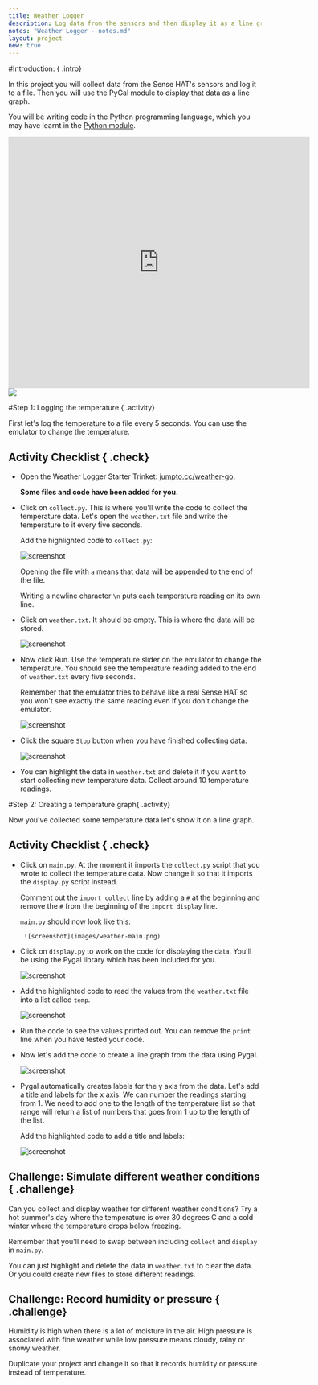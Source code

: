 ```yaml
---
title: Weather Logger
description: Log data from the sensors and then display it as a line graph. 
notes: "Weather Logger - notes.md"
layout: project
new: true
---
```


#Introduction:  { .intro}

In this project you will collect data from the Sense HAT's sensors and log it to a file. Then you will use the PyGal module to display that data as a line graph. 

You will be writing code in the Python programming language, which you may have learnt in the [Python module](../../python/).

<div class="trinket">
<iframe src="https://trinket.io/embed/python/5e246d8212?outputOnly=true&start=result" width="600" height="500" frameborder="0" marginwidth="0" marginheight="0" allowfullscreen>
</iframe>
<img src="images/weather-final.png">
</div>

#Step 1: Logging the temperature { .activity}

First let's log the temperature to a file every 5 seconds. You can use the emulator to change the temperature. 

## Activity Checklist { .check}

+ Open the Weather Logger Starter Trinket: <a href="http://jumpto.cc/weather-go" target="_blank">jumpto.cc/weather-go</a>. 

    __Some files and code have been added for you.__
    
+ Click on `collect.py`. This is where you'll write the code to collect the temperature data. Let's open the `weather.txt` file and write the temperature to it every five seconds.

    Add the highlighted code to `collect.py`:

    ![screenshot](images/weather-collect.png)
    
    Opening the file with `a` means that data will be appended to the end of the file.  
       
    Writing a newline character `\n` puts each temperature reading on its own line. 
    
+ Click on `weather.txt`. It should be empty. This is where the data will be stored. 

    ![screenshot](images/weather-file.png)


+ Now click Run. Use the temperature slider on the emulator to change the temperature. You should see the temperature reading added to the end of `weather.txt` every five seconds. 

    Remember that the emulator tries to behave like a real Sense HAT so you won't see exactly the same reading even if you don't change the emulator. 
    
    ![screenshot](images/weather-temperature.png)

+ Click the square `Stop` button when you have finished collecting data. 

    ![screenshot](images/weather-stop.png)

+ You can highlight the data in `weather.txt` and delete it if you want to start collecting new temperature data. Collect around 10 temperature readings.         
       

#Step 2: Creating a temperature graph{ .activity}

Now you've collected some temperature data let's show it on a line graph. 

## Activity Checklist { .check}

+ Click on `main.py`. At the moment it imports the `collect.py` script that you wrote to collect the temperature data. Now change it so that it imports the `display.py` script instead. 

    Comment out the `import collect` line by adding a `#` at the beginning and remove the `#` from the beginning of the `import display` line. 
    
    `main.py` should now look like this:
    
       ![screenshot](images/weather-main.png)

+ Click on `display.py` to work on the code for displaying the data. You'll be using the Pygal library which has been included for you. 

    ![screenshot](images/weather-display.png)


+ Add the highlighted code to read the values from the `weather.txt` file into a list called `temp`.  

    ![screenshot](images/weather-read.png)
    
+ Run the code to see the values printed out. You can remove the `print` line when you have tested your code.

+ Now let's add the code to create a line graph from the data using Pygal.   
    
    ![screenshot](images/weather-graph.png)
   
+ Pygal automatically creates labels for the y axis from the data. Let's add a title and labels for the x axis. We can number the readings starting from 1. We need to add one to the length of the temperature list so that range will return a list of numbers that goes from 1 up to the length of the list. 

    Add the highlighted code to add a title and labels:
    
    ![screenshot](images/weather-labels.png)
    
    
## Challenge: Simulate different weather conditions { .challenge}

Can you collect and display weather for different weather conditions? Try a hot summer's day where the temperature is over 30 degrees C and a cold winter where the temperature drops below freezing. 

Remember that you'll need to swap between including `collect` and `display` in `main.py`. 

You can just highlight and delete the data in `weather.txt` to clear the data. Or you could create new files to store different readings. 

 
## Challenge: Record humidity or pressure { .challenge}

 Humidity is high when there is a lot of moisture in the air. High pressure is associated with fine weather while low pressure means cloudy, rainy or snowy weather. 

Duplicate your project and change it so that it records humidity or pressure instead of temperature.

